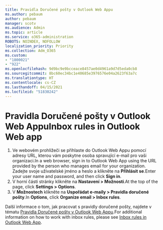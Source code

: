 ```yaml
---
title: Pravidla Doručené pošty v Outlook Web Appu
ms.author: pebaum
author: pebaum
manager: scotv
ms.audience: Admin
ms.topic: article
ms.service: o365-administration
ROBOTS: NOINDEX, NOFOLLOW
localization_priority: Priority
ms.collection: Adm_O365
ms.custom:
- "1800021"
- "922"
ms.openlocfilehash: 9d9bc9e9bcceace8457ae0d4961a9d7d5eda0cb8
ms.sourcegitcommit: 8bc60ec34bc1e40685e3976576e04a2623f63a7c
ms.translationtype: HT
ms.contentlocale: cs-CZ
ms.lasthandoff: 04/15/2021
ms.locfileid: "51830242"
---
```

# <a name="inbox-rules-in-outlook-web-app"></a><span data-ttu-id="4223b-102">Pravidla Doručené pošty v Outlook Web Appu</span><span class="sxs-lookup"><span data-stu-id="4223b-102">Inbox rules in Outlook Web app</span></span>

1. <span data-ttu-id="4223b-103">Ve webovém prohlížeči se přihlaste do Outlook Web Appu pomocí adresy URL, kterou vám poskytne osoba spravující e-mail pro vaši organizaci.</span><span class="sxs-lookup"><span data-stu-id="4223b-103">In a web browser, sign in to Outlook Web App using the URL provided by the person who manages email for your organization.</span></span> <span data-ttu-id="4223b-104">Zadejte svoje uživatelské jméno a heslo a klikněte na **Přihlásit se**.</span><span class="sxs-lookup"><span data-stu-id="4223b-104">Enter your user name and password, and then click **Sign in**.</span></span>
2. <span data-ttu-id="4223b-105">V horní části stránky klikněte na **Nastavení > Možnosti**.</span><span class="sxs-lookup"><span data-stu-id="4223b-105">At the top of the page, click **Settings > Options**.</span></span>
3. <span data-ttu-id="4223b-106">V **Možnostech** klikněte na **Uspořádat e-maily > Pravidla doručené pošty**.</span><span class="sxs-lookup"><span data-stu-id="4223b-106">In **Options**, click **Organize email > Inbox rules**.</span></span>

<span data-ttu-id="4223b-107">Další informace o tom, jak pracovat s pravidly doručené pošty, najdete v tématu [Pravidla Doručené pošty v Outlook Web Appu](https://support.office.com/article/inbox-rules-in-outlook-web-app-edea3d17-00c9-434b-b9b7-26ee8d9f5622).</span><span class="sxs-lookup"><span data-stu-id="4223b-107">For additional information on how to work with inbox rules, please see [Inbox rules in Outlook Web App](https://support.office.com/article/inbox-rules-in-outlook-web-app-edea3d17-00c9-434b-b9b7-26ee8d9f5622).</span></span>
